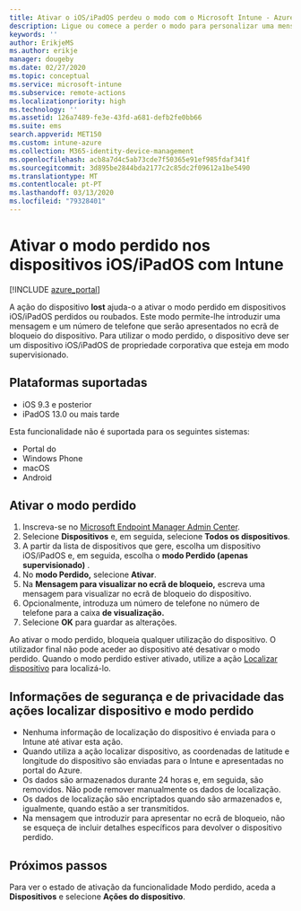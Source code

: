 ```yaml
---
title: Ativar o iOS/iPadOS perdeu o modo com o Microsoft Intune - Azure  Microsoft Docs
description: Ligue ou comece a perder o modo para personalizar uma mensagem que aparece no ecrã de bloqueio de um dispositivo iOS/iPadOS perdido ou roubado utilizando o Microsoft Intune. Além disso, obtenha detalhes sobre as informações de segurança e privacidade quando utilizar a ação Modo perdido.
keywords: ''
author: ErikjeMS
ms.author: erikje
manager: dougeby
ms.date: 02/27/2020
ms.topic: conceptual
ms.service: microsoft-intune
ms.subservice: remote-actions
ms.localizationpriority: high
ms.technology: ''
ms.assetid: 126a7489-fe3e-43fd-a681-defb2fe0bb66
ms.suite: ems
search.appverid: MET150
ms.custom: intune-azure
ms.collection: M365-identity-device-management
ms.openlocfilehash: acb8a7d4c5ab73cde7f50365e91ef985fdaf341f
ms.sourcegitcommit: 3d895be2844bda2177c2c85dc2f09612a1be5490
ms.translationtype: MT
ms.contentlocale: pt-PT
ms.lasthandoff: 03/13/2020
ms.locfileid: "79328401"
---
```

# <a name="enable-lost-mode-on-iosipados-devices-with-intune"></a>Ativar o modo perdido nos dispositivos iOS/iPadOS com Intune

[!INCLUDE [azure_portal](../includes/azure_portal.md)]

A ação do dispositivo **lost** ajuda-o a ativar o modo perdido em dispositivos iOS/iPadOS perdidos ou roubados. Este modo permite-lhe introduzir uma mensagem e um número de telefone que serão apresentados no ecrã de bloqueio do dispositivo. Para utilizar o modo perdido, o dispositivo deve ser um dispositivo iOS/iPadOS de propriedade corporativa que esteja em modo supervisionado.

## <a name="supported-platforms"></a>Plataformas suportadas

- iOS 9.3 e posterior
- iPadOS 13.0 ou mais tarde

Esta funcionalidade não é suportada para os seguintes sistemas: 
- Portal do
- Windows Phone
- macOS
- Android

## <a name="enable-lost-mode"></a>Ativar o modo perdido

1. Inscreva-se no [Microsoft Endpoint Manager Admin Center](https://go.microsoft.com/fwlink/?linkid=2109431).
3. Selecione **Dispositivos** e, em seguida, selecione **Todos os dispositivos**.
4. A partir da lista de dispositivos que gere, escolha um dispositivo iOS/iPadOS e, em seguida, escolha o **modo Perdido (apenas supervisionado)** .
5. No **modo Perdido,** selecione **Ativar**.
6. Na **Mensagem para visualizar no ecrã de bloqueio,** escreva uma mensagem para visualizar no ecrã de bloqueio do dispositivo.
7. Opcionalmente, introduza um número de telefone no número de telefone para a caixa **de visualização.**
6. Selecione **OK** para guardar as alterações.

Ao ativar o modo perdido, bloqueia qualquer utilização do dispositivo. O utilizador final não pode aceder ao dispositivo até desativar o modo perdido. Quando o modo perdido estiver ativado, utilize a ação [Localizar dispositivo](device-locate.md) para localizá-lo.

## <a name="security-and-privacy-information-for-the-lost-mode-and-locate-device-actions"></a>Informações de segurança e de privacidade das ações localizar dispositivo e modo perdido
- Nenhuma informação de localização do dispositivo é enviada para o Intune até ativar esta ação.
- Quando utiliza a ação localizar dispositivo, as coordenadas de latitude e longitude do dispositivo são enviadas para o Intune e apresentadas no portal do Azure.
- Os dados são armazenados durante 24 horas e, em seguida, são removidos. Não pode remover manualmente os dados de localização.
- Os dados de localização são encriptados quando são armazenados e, igualmente, quando estão a ser transmitidos.
- Na mensagem que introduzir para apresentar no ecrã de bloqueio, não se esqueça de incluir detalhes específicos para devolver o dispositivo perdido.

## <a name="next-steps"></a>Próximos passos

Para ver o estado de ativação da funcionalidade Modo perdido, aceda a **Dispositivos** e selecione **Ações do dispositivo**.
